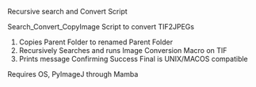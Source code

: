 Recursive search and Convert Script

Search_Convert_CopyImage 
Script to convert TIF2JPEGs
1. Copies Parent Folder to renamed Parent Folder
2. Recursively Searches and runs Image Conversion Macro on TIF
3. Prints message Confirming Success
Final is UNIX/MACOS compatible

Requires OS, PyImageJ through Mamba
